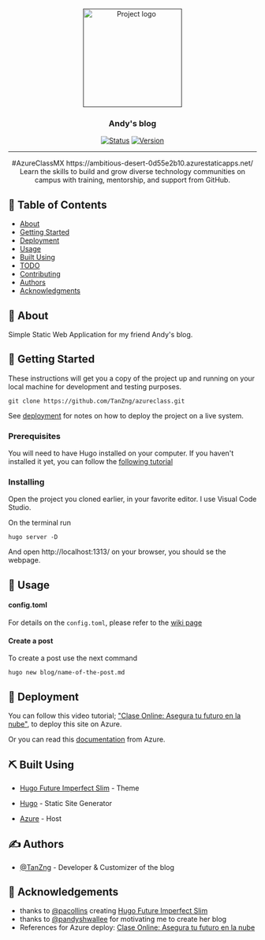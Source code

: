 <p align="center">
  <a href="" rel="noopener">
 <img width=200px height=200px src="https://githubcampus.expert/assets/images/ce-flag.png" alt="Project logo"></a>
</p>

<h3 align="center">Andy's blog</h3>

<div align="center">

[![Status](https://img.shields.io/badge/status-active-success.svg)](actions)
[![Version](https://img.shields.io/badge/Version-4.0-red)](/LICENSE)

</div>

---

<p align="center"> <a>#AzureClassMX</a> https://ambitious-desert-0d55e2b10.azurestaticapps.net/
    <br>
    Learn the skills to build and grow diverse technology communities on campus with training, mentorship, and support from GitHub.
    <br> 
</p>

## 📝 Table of Contents

- [About](#about)
- [Getting Started](#getting_started)
- [Deployment](#deployment)
- [Usage](#usage)
- [Built Using](#built_using)
- [TODO](../TODO.md)
- [Contributing](../CONTRIBUTING.md)
- [Authors](#authors)
- [Acknowledgments](#acknowledgement)

## 🧐 About <a name = "about"></a>

Simple Static Web Application for my friend Andy's blog.

## 🏁 Getting Started <a name = "getting_started"></a>

These instructions will get you a copy of the project up and running on your local machine for development and testing purposes.

```
git clone https://github.com/TanZng/azureclass.git
```

See [deployment](#deployment) for notes on how to deploy the project on a live system.

### Prerequisites

You will need to have Hugo installed on your computer. If you haven't installed it yet, you can follow the [following tutorial](https://gohugo.io/getting-started/installing)

### Installing

Open the project you cloned earlier, in your favorite editor. I use Visual Code Studio.

On the terminal run

```
hugo server -D
```

And open  http://localhost:1313/ on your browser, you should se the webpage.

## 🎈 Usage <a name="usage"></a>

#### config.toml

For details on the `config.toml`, please refer to the [wiki page](https://github.com/pacollins/hugo-future-imperfect-slim/wiki/config.toml)

#### Create a post
To create a post use the next command
```
hugo new blog/name-of-the-post.md
```

## 🚀 Deployment <a name = "deployment"></a>

You can follow this video tutorial; ["Clase Online: Asegura tu futuro en la nube"](https://www.youtube.com/watch?v=4IZVvHwTJ_s&ab_channel=MicrosoftLatinoam%C3%A9rica), to deploy this site on Azure.

Or you can read this [documentation](https://docs.microsoft.com/es-mx/azure/static-web-apps/getting-started?tabs=vanilla-javascript) from Azure.

## ⛏️ Built Using <a name = "built_using"></a>

- [Hugo Future Imperfect Slim](https://github.com/pacollins/hugo-future-imperfect-slim) - Theme

- [Hugo](https://gohugo.io/) - Static Site Generator
- [Azure](https://azure.microsoft.com/en-us/services/app-service/static/) - Host

## ✍️ Authors <a name = "authors"></a>

- [@TanZng](https://github.com/kylelobo) - Developer & Customizer of the blog

## 🎉 Acknowledgements <a name = "acknowledgement"></a>

- thanks to [@pacollins](https://github.com/pacollins) creating [Hugo Future Imperfect Slim](https://github.com/pacollins/hugo-future-imperfect-slim)
- thanks to [@pandyshwallee](https://github.com/pandyshwallee) for motivating me to create her blog 
- References for Azure deploy: [Clase Online: Asegura tu futuro en la nube](https://www.youtube.com/watch?v=4IZVvHwTJ_s&ab_channel=MicrosoftLatinoam%C3%A9rica)
